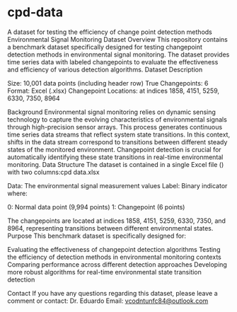 # cpd-data
A dataset for testing the efficiency of change point detection methods
Environmental Signal Monitoring Dataset
Overview
This repository contains a benchmark dataset specifically designed for testing changepoint detection methods in environmental signal monitoring. The dataset provides time series data with labeled changepoints to evaluate the effectiveness and efficiency of various detection algorithms.
Dataset Description

Size: 10,001 data points (including header row)
True Changepoints: 6
Format: Excel (.xlsx)
Changepoint Locations: at indices 1858, 4151, 5259, 6330, 7350, 8964

Background
Environmental signal monitoring relies on dynamic sensing technology to capture the evolving characteristics of environmental signals through high-precision sensor arrays. This process generates continuous time series data streams that reflect system state transitions. In this context, shifts in the data stream correspond to transitions between different steady states of the monitored environment.
Changepoint detection is crucial for automatically identifying these state transitions in real-time environmental monitoring.
Data Structure
The dataset is contained in a single Excel file () with two columns:cpd data.xlsx

Data: The environmental signal measurement values
Label: Binary indicator where:

0: Normal data point (9,994 points)
1: Changepoint (6 points)



The changepoints are located at indices 1858, 4151, 5259, 6330, 7350, and 8964, representing transitions between different environmental states.
Purpose
This benchmark dataset is specifically designed for:

Evaluating the effectiveness of changepoint detection algorithms
Testing the efficiency of detection methods in environmental monitoring contexts
Comparing performance across different detection approaches
Developing more robust algorithms for real-time environmental state transition detection

Contact
If you have any questions regarding this dataset, please leave a comment or contact:
Dr. Eduardo
Email: vcodntunfc84@outlook.com
